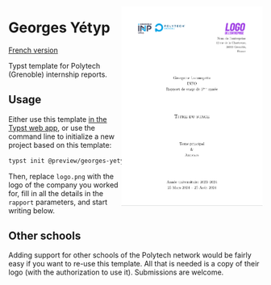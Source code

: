 <a href="./thumbnail.png"><img alt="Preview of the front page" src="./thumbnail.png" style="float: right; max-width: 20em;"></a>

# Georges Yétyp

[French version](README.fr.md)

Typst template for Polytech (Grenoble) internship reports.

## Usage

Either use this template [in the Typst web app](https://typst.app/?template=georges-yetyp&version=0.1.0), or use the command line to initialize a new project based on this template:

```bash
typst init @preview/georges-yetyp
```

Then, replace `logo.png` with the logo of the company you worked for, fill in all the details in the `rapport` parameters, and start writing below.

## Other schools

Adding support for other schools of the Polytech network would be fairly easy if you want to re-use this template. All that is needed is a copy of their logo (with the authorization to use it). Submissions are welcome.